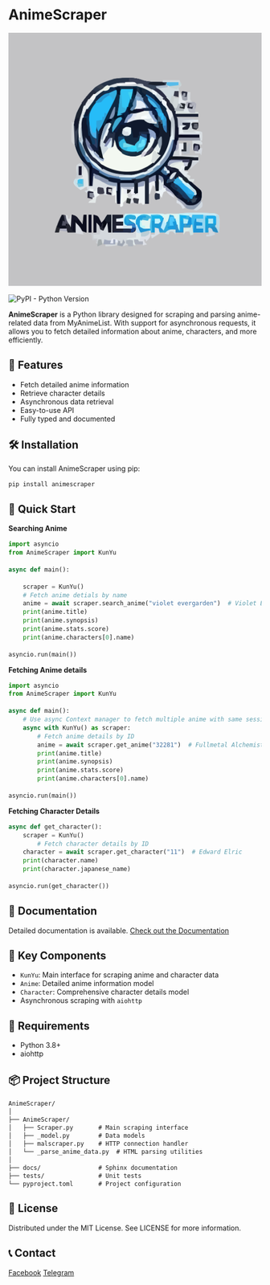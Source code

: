 # AnimeScraper

![AnimeScraper Logo](./docs/assets/icon.svg)


![PyPI - Python Version](https://img.shields.io/pypi/pyversions/AnimeScraper)


**AnimeScraper** is a Python library designed for scraping and parsing anime-related data from MyAnimeList. With support for asynchronous requests, it allows you to fetch detailed information about anime, characters, and more efficiently.

## 🚀 Features

- Fetch detailed anime information
- Retrieve character details
- Asynchronous data retrieval
- Easy-to-use API
- Fully typed and documented

## 🛠️ Installation

You can install AnimeScraper using pip:

```bash
pip install animescraper
```

## 📖 Quick Start

**Searching Anime** 

```python
import asyncio
from AnimeScraper import KunYu

async def main():

    scraper = KunYu()
    # Fetch anime detials by name
    anime = await scraper.search_anime("violet evergarden")  # Violet Evergarden
    print(anime.title)
    print(anime.synopsis)
    print(anime.stats.score)
    print(anime.characters[0].name)

asyncio.run(main())
```


**Fetching Anime details**

```python
import asyncio
from AnimeScraper import KunYu

async def main():
    # Use async Context manager to fetch multiple anime with same session
    async with KunYu() as scraper:
        # Fetch anime details by ID
        anime = await scraper.get_anime("32281")  # Fullmetal Alchemist: Brotherhood
        print(anime.title)
        print(anime.synopsis)
        print(anime.stats.score)
        print(anime.characters[0].name)

asyncio.run(main())

```
**Fetching Character Details**

```python
async def get_character():
    scraper = KunYu()
        # Fetch character details by ID
    character = await scraper.get_character("11")  # Edward Elric
    print(character.name)
    print(character.japanese_name)

asyncio.run(get_character())
```
## 📖 Documentation

Detailed documentation is available. [Check out the Documentation](https://animescraper.readthedocs.io/en/latest/)

## 🌟 Key Components

- `KunYu`: Main interface for scraping anime and character data
- `Anime`: Detailed anime information model
- `Character`: Comprehensive character details model
- Asynchronous scraping with `aiohttp`


## 🔧 Requirements

- Python 3.8+
- aiohttp

## 📦 Project Structure

```
AnimeScraper/
│
├── AnimeScraper/
│   ├── Scraper.py       # Main scraping interface
│   ├── _model.py        # Data models
│   ├── malscraper.py    # HTTP connection handler
│   └── _parse_anime_data.py  # HTML parsing utilities
│
├── docs/                # Sphinx documentation
├── tests/               # Unit tests
└── pyproject.toml       # Project configuration
```
## 📄 License

Distributed under the MIT License. See LICENSE for more information.

## 📞 Contact

[Facebook](https://facebook.com/KiyotakaO.O)
[Telegram](t.me/togayuuta)
